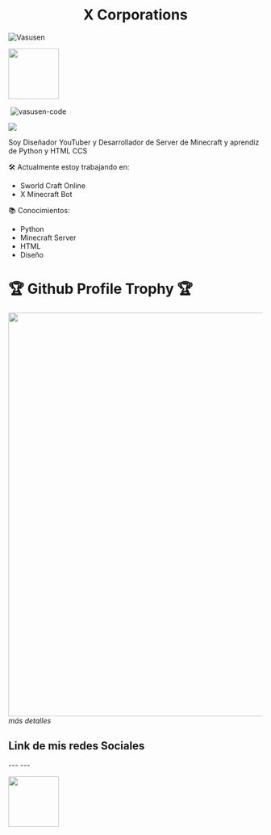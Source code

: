 <h1 align="center">
  <b>X Corporations</b>
</h1>

<p align="left"> <img src="https://komarev.com/ghpvc/?username=KeimaSenpai&label=Profile%20views&color=E95420&style=flat-square" alt="Vasusen" /> </p>

<p><a href="https://t.me/KeimaSenpai_oficial"> <img src="https://img.shields.io/badge/Telegram-blue?style=for-the-badge&logo=telegram&logoColor=white" width="100""/></a></p>

<p>&nbsp;<img align="center" src="https://github-readme-stats.vercel.app/api?username=KeimaSenpai&show_icons=true&theme=midnight-purple&locale=en" alt="vasusen-code" /></p>  
  
  
<div align="left">
  <p><a href="https://youtube.com/channel/UCgHO7K8MCGOFDsK_WTr5vdQ?sub_confirmation=1">
    <img src="https://img.shields.io/youtube/channel/subscribers/UCgHO7K8MCGOFDsK_WTr5vdQ?label=Subcriptores&style=social" />
  </a></p>

Soy Diseñador YouTuber y Desarrollador de Server de Minecraft y aprendiz de Python y HTML CCS


🛠️ Actualmente estoy trabajando en:
- Sworld Craft Online
- X Minecraft Bot

📚 Conocimientos:
- Python
- Minecraft Server
- HTML
- Diseño

<h1>🏆 Github Profile Trophy 🏆</h1>
  <img width=800 src="https://github-profile-trophy.vercel.app/?username=KeimaSenpai&column=5&margin-w=15&margin-h=15&theme=discord&&no-frame=true"


<details>
<summary><i>más detalles</i></summary>
  
<h2>Link de mis redes Sociales</h2>
---
  ---
<p><a href="https://keima-senpai.vercel.app/"> <img src="https://user-images.githubusercontent.com/98184310/203803457-ba91f073-fe62-46e0-93d5-83ea56cc2270.png" width="100""/></a></p>

</details>
